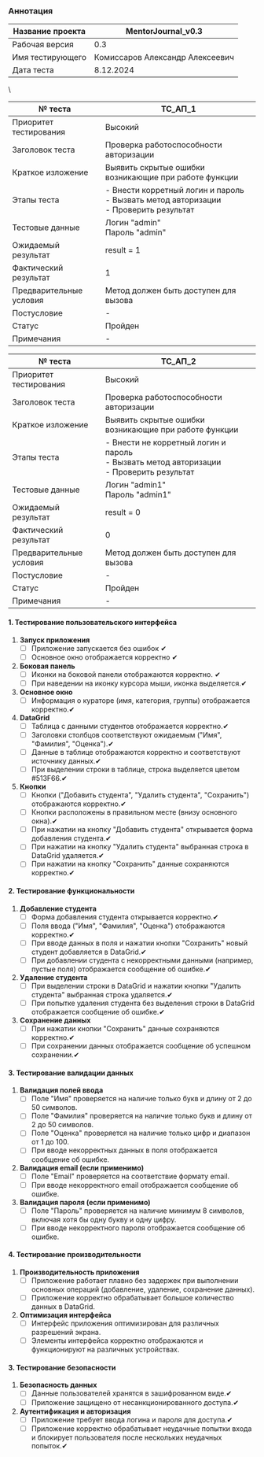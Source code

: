 ### Аннотация

| Название проекта | MentorJournal_v0.3              |
| ---------------- | ------------------------------- |
| Рабочая версия   | 0.3                             |
| Имя тестирующего | Комиссаров Александр Алексеевич |
| Дата теста       | 8.12.2024                       |
\

| № теста                 | ТС_АП_1                                                                                   |
| ----------------------- | ----------------------------------------------------------------------------------------- |
| Приоритет тестирования  | Высокий                                                                                   |
| Заголовок теста         | Проверка работоспособности авторизации                                                    |
| Краткое изложение       | Выявить скрытые ошибки возникающие при работе функции                                     |
| Этапы теста             | - Внести корретный логин и пароль<br>- Вызвать метод авторизации<br>- Проверить результат |
| Тестовые данные         | Логин "admin"<br>Пароль "admin"                                                           |
| Ожидаемый результат     | result = 1                                                                                |
| Фактический результат   | 1                                                                                         |
| Предварительные условия | Метод должен быть доступен для вызова                                                     |
| Постусловие             | -                                                                                         |
| Статус                  | Пройден                                                                                   |
| Примечания              | -                                                                                         |

| № теста                 | ТС_АП_2                                                                                      |
| ----------------------- | -------------------------------------------------------------------------------------------- |
| Приоритет тестирования  | Высокий                                                                                      |
| Заголовок теста         | Проверка работоспособности авторизации                                                       |
| Краткое изложение       | Выявить скрытые ошибки возникающие при работе функции                                        |
| Этапы теста             | - Внести не корретный логин и пароль<br>- Вызвать метод авторизации<br>- Проверить результат |
| Тестовые данные         | Логин "admin1"<br>Пароль "admin1"                                                            |
| Ожидаемый результат     | result = 0                                                                                   |
| Фактический результат   | 0                                                                                            |
| Предварительные условия | Метод должен быть доступен для вызова                                                        |
| Постусловие             | -                                                                                            |
| Статус                  | Пройден                                                                                      |
| Примечания              | -                                                                                            |


#### 1. Тестирование пользовательского интерфейса

1. **Запуск приложения**
   - [ ] Приложение запускается без ошибок ✔
   - [ ] Основное окно отображается корректно ✔

2. **Боковая панель**
   - [ ] Иконки на боковой панели отображаются корректно. ✔
   - [ ] При наведении на иконку курсора мыши, иконка выделяется.✔

3. **Основное окно**
   - [ ] Информация о кураторе (имя, категория, группы) отображается корректно.✔

4. **DataGrid**
   - [ ] Таблица с данными студентов отображается корректно.✔
   - [ ] Заголовки столбцов соответствуют ожидаемым ("Имя", "Фамилия", "Оценка").✔
   - [ ] Данные в таблице отображаются корректно и соответствуют источнику данных.✔
   - [ ] При выделении строки в таблице, строка выделяется цветом #513F66.✔

5. **Кнопки**
   - [ ] Кнопки ("Добавить студента", "Удалить студента", "Сохранить") отображаются корректно.✔
   - [ ] Кнопки расположены в правильном месте (внизу основного окна).✔
   - [ ] При нажатии на кнопку "Добавить студента" открывается форма добавления студента.✔
   - [ ] При нажатии на кнопку "Удалить студента" выбранная строка в DataGrid удаляется.✔
   - [ ] При нажатии на кнопку "Сохранить" данные сохраняются корректно.✔

#### 2. Тестирование функциональности

1. **Добавление студента**
   - [ ] Форма добавления студента открывается корректно.✔
   - [ ] Поля ввода ("Имя", "Фамилия", "Оценка") отображаются корректно.✔
   - [ ] При вводе данных в поля и нажатии кнопки "Сохранить" новый студент добавляется в DataGrid.✔
   - [ ] При добавлении студента с некорректными данными (например, пустые поля) отображается сообщение об ошибке.✔

2. **Удаление студента**
   - [ ] При выделении строки в DataGrid и нажатии кнопки "Удалить студента" выбранная строка удаляется.✔
   - [ ] При попытке удаления студента без выделения строки в DataGrid отображается сообщение об ошибке.✔

3. **Сохранение данных**
   - [ ] При нажатии кнопки "Сохранить" данные сохраняются корректно.✔
   - [ ] При сохранении данных отображается сообщение об успешном сохранении.✔

#### 3. Тестирование валидации данных

1. **Валидация полей ввода**
   - [ ] Поле "Имя" проверяется на наличие только букв и длину от 2 до 50 символов.
   - [ ] Поле "Фамилия" проверяется на наличие только букв и длину от 2 до 50 символов.
   - [ ] Поле "Оценка" проверяется на наличие только цифр и диапазон от 1 до 100.
   - [ ] При вводе некорректных данных в поля отображается сообщение об ошибке.

2. **Валидация email (если применимо)**
   - [ ] Поле "Email" проверяется на соответствие формату email.
   - [ ] При вводе некорректного email отображается сообщение об ошибке.

3. **Валидация пароля (если применимо)**
   - [ ] Поле "Пароль" проверяется на наличие минимум 8 символов, включая хотя бы одну букву и одну цифру.
   - [ ] При вводе некорректного пароля отображается сообщение об ошибке.

#### 4. Тестирование производительности

1. **Производительность приложения**
   - [ ] Приложение работает плавно без задержек при выполнении основных операций (добавление, удаление, сохранение данных).
   - [ ] Приложение корректно обрабатывает большое количество данных в DataGrid.

2. **Оптимизация интерфейса**
   - [ ] Интерфейс приложения оптимизирован для различных разрешений экрана.
   - [ ] Элементы интерфейса корректно отображаются и функционируют на различных устройствах.

#### 3. Тестирование безопасности

1. **Безопасность данных**
   - [ ] Данные пользователей хранятся в зашифрованном виде.✔
   - [ ] Приложение защищено от несанкционированного доступа.✔

2. **Аутентификация и авторизация**
   - [ ] Приложение требует ввода логина и пароля для доступа.✔
   - [ ] Приложение корректно обрабатывает неудачные попытки входа и блокирует пользователя после нескольких неудачных попыток.✔